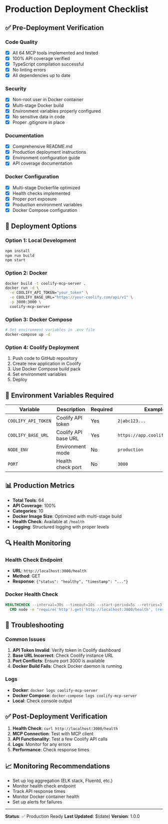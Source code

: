 # Production Deployment Checklist

## ✅ Pre-Deployment Verification

### Code Quality
- [x] All 64 MCP tools implemented and tested
- [x] 100% API coverage verified
- [x] TypeScript compilation successful
- [x] No linting errors
- [x] All dependencies up to date

### Security
- [x] Non-root user in Docker container
- [x] Multi-stage Docker build
- [x] Environment variables properly configured
- [x] No sensitive data in code
- [x] Proper .gitignore in place

### Documentation
- [x] Comprehensive README.md
- [x] Production deployment instructions
- [x] Environment configuration guide
- [x] API coverage documentation

### Docker Configuration
- [x] Multi-stage Dockerfile optimized
- [x] Health checks implemented
- [x] Proper port exposure
- [x] Production environment variables
- [x] Docker Compose configuration

## 🚀 Deployment Options

### Option 1: Local Development
```bash
npm install
npm run build
npm start
```

### Option 2: Docker
```bash
docker build -t coolify-mcp-server .
docker run -d \
  -e COOLIFY_API_TOKEN="your_token" \
  -e COOLIFY_BASE_URL="https://your-coolify.com/api/v1" \
  -p 3000:3000 \
  coolify-mcp-server
```

### Option 3: Docker Compose
```bash
# Set environment variables in .env file
docker-compose up -d
```

### Option 4: Coolify Deployment
1. Push code to GitHub repository
2. Create new application in Coolify
3. Use Docker Compose build pack
4. Set environment variables
5. Deploy

## 🔧 Environment Variables Required

| Variable | Description | Required | Example |
|----------|-------------|----------|---------|
| `COOLIFY_API_TOKEN` | Coolify API token | Yes | `2\|abc123...` |
| `COOLIFY_BASE_URL` | Coolify API base URL | Yes | `https://app.coolify.io/api/v1` |
| `NODE_ENV` | Environment mode | No | `production` |
| `PORT` | Health check port | No | `3000` |

## 📊 Production Metrics

- **Total Tools**: 64
- **API Coverage**: 100%
- **Categories**: 10
- **Docker Image Size**: Optimized with multi-stage build
- **Health Check**: Available at `/health`
- **Logging**: Structured logging with proper levels

## 🔍 Health Monitoring

### Health Check Endpoint
- **URL**: `http://localhost:3000/health`
- **Method**: GET
- **Response**: `{"status": "healthy", "timestamp": "..."}`

### Docker Health Check
```dockerfile
HEALTHCHECK --interval=30s --timeout=10s --start-period=5s --retries=3 \
  CMD node -e "require('http').get('http://localhost:3000/health', (res) => { process.exit(res.statusCode === 200 ? 0 : 1) })"
```

## 🚨 Troubleshooting

### Common Issues
1. **API Token Invalid**: Verify token in Coolify dashboard
2. **Base URL Incorrect**: Check Coolify instance URL
3. **Port Conflicts**: Ensure port 3000 is available
4. **Docker Build Fails**: Check Docker daemon is running

### Logs
- **Docker**: `docker logs coolify-mcp-server`
- **Docker Compose**: `docker-compose logs coolify-mcp-server`
- **Local**: Check console output

## ✅ Post-Deployment Verification

1. **Health Check**: `curl http://localhost:3000/health`
2. **MCP Connection**: Test with MCP client
3. **API Functionality**: Test a few Coolify API calls
4. **Logs**: Monitor for any errors
5. **Performance**: Check response times

## 📈 Monitoring Recommendations

- Set up log aggregation (ELK stack, Fluentd, etc.)
- Monitor health check endpoint
- Track API response times
- Monitor Docker container health
- Set up alerts for failures

---

**Status**: ✅ Production Ready
**Last Updated**: $(date)
**Version**: 1.0.0
